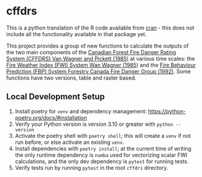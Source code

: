 # cffdrs

This is a python translation of the R code available from [cran](https://cran.r-project.org/web/packages/cffdrs/index.html) - this does not include all the functionality available in that package yet.

This project provides a group of new functions to calculate the outputs of the two main components of the [Canadian Forest Fire Danger Rating System (CFFDRS) Van Wagner and Pickett (1985)](https://cfs.nrcan.gc.ca/publications?id=19973) at various time scales: the [Fire Weather Index (FWI) System Wan Wagner (1985)](https://cfs.nrcan.gc.ca/publications?id=19927) and the [Fire Behaviour Prediction (FBP) System Forestry Canada Fire Danger Group (1992)](http://cfs.nrcan.gc.ca/pubwarehouse/pdfs/10068.pdf). Some functions have two versions, table and raster based.

## Local Development Setup

1. Install poetry for `venv` and dependency management: https://python-poetry.org/docs/#installation
2. Verify your Python version is version 3.10 or greater with `python --version`
3. Activate the poetry shell with `poetry shell`; this will create a `venv` if not run before, or else activate an existing `venv`.
4. Install dependencies with `poetry install`; at the current time of writing the only runtime dependency is `numba` used for vectorizing scalar FWI calculations, and the only dev dependency is `pytest` for running tests.
5. Verify tests run by running `pytest` in the root `cffdrs` directory.
